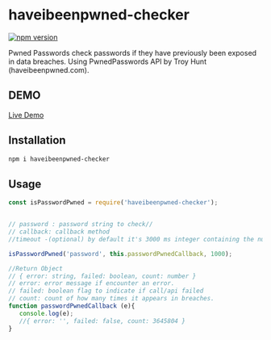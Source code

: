 # haveibeenpwned-checker
[![npm version](https://img.shields.io/npm/v/haveibeenpwned-checker.svg?label=haveibeenpwned-checker)](https://www.npmjs.com/package/haveibeenpwned-checker)

Pwned Passwords check passwords if they have previously been exposed in data breaches.
Using PwnedPasswords API by Troy Hunt (haveibeenpwned.com).

## DEMO
[Live Demo](https://repl.it/@MikeShaker/haveibeenpwned-checker)

## Installation

```sh
npm i haveibeenpwned-checker
```

## Usage
```js
const isPasswordPwned = require('haveibeenpwned-checker');


// password : password string to check//
// callback: callback method 
//timeout -(optional) by default it's 3000 ms integer containing the number of milliseconds to wait for a server to send response headers (and start the response body) before aborting the request. 

isPasswordPwned('password', this.passwordPwnedCallback, 1000);

//Return Object
// { error: string, failed: boolean, count: number }
// error: error message if encounter an error.
// failed: boolean flag to indicate if call/api failed
// count: count of how many times it appears in breaches.
function passwordPwnedCallback (e){
   console.log(e);
   //{ error: '', failed: false, count: 3645804 }
}

